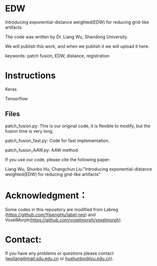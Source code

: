 # EDW
 Introducing exponential-distance weighted(EDW) for reducing grid-like artifacts
 
 The code was written by Dr. Liang Wu, Shandong University.


We will publish this work, and when we publish it we will upload it here.

keywords: patch fusion, EDW, distance, registration

# Instructions

Keras

Tensorflow

## Files

patch_fusion.py: This is our original code, it is flexible to modify, but the fusion time is very long.

patch_fusion_fast.py: Code for fast implementation.

patch_fusion_AAW.py: AAW method

If you use our code, please cite the following paper:

Liang Wu, Shunbo Hu, Changchun Liu."Introducing exponential-distance weighted(EDW) for reducing grid-like artifacts"

# Acknowledgment：
Some codes in this repository are modified from Labreg (https://github.com/YipengHu/label-reg) and VoxelMorph(https://github.com/voxelmorph/voxelmorph).


# Contact:
If you have any problems or questions please contact (wuliang@mail.sdu.edu.cn or hushunbo@lyu.edu.cn).
